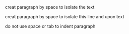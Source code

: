 creat paragraph by space to isolate the text

creat paragraph by space to isolate this line and upon text

do not use space or tab to indent paragraph
